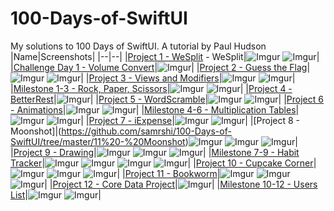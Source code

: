 # 100-Days-of-SwiftUI
My solutions to 100 Days of SwiftUI. A tutorial by Paul Hudson
|Name|Screenshots|
|--|--|
|[Project 1 - WeSplit](https://github.com/samrshi/100-Days-of-SwiftUI/tree/master/01%20-%20WeSplit) - WeSplit|![Imgur](https://i.imgur.com/V99mhJGm.png)  ![Imgur](https://i.imgur.com/0bnlHB3m.png)|
|[Challenge Day 1 - Volume Convert](https://github.com/samrshi/100-Days-of-SwiftUI/tree/master/02%20-%20Challenge%20Day%201%20VolumeConvert)|![Imgur](https://i.imgur.com/Ue8NRDMm.png)|
|[Project 2 - Guess the Flag](https://github.com/samrshi/100-Days-of-SwiftUI/tree/master/03%20-%20GuessTheFlag)|![Imgur](https://i.imgur.com/EpAXau4m.png)  ![Imgur](https://i.imgur.com/qHIHfdYm.png)|
|[Project 3 - Views and Modifiers](https://github.com/samrshi/100-Days-of-SwiftUI/tree/master/04%20-%20ViewsAndModifiers)|![Imgur](https://i.imgur.com/zr6RrL5m.png)  ![Imgur](https://i.imgur.com/efTEXeGm.png)|
|[Milestone 1-3 - Rock, Paper, Scissors](https://github.com/samrshi/100-Days-of-SwiftUI/tree/master/05%20-%20Milestone%201-3%20RockPaperScissors)|![Imgur](https://i.imgur.com/sV2HPW6m.png)  ![Imgur](https://i.imgur.com/2AXpBegm.png)|
|[Project 4 - BetterRest](https://github.com/samrshi/100-Days-of-SwiftUI/tree/master/06%20-%20BetterRest)|![Imgur](https://i.imgur.com/0hDw3cnm.png)|
|[Project 5 - WordScramble](https://github.com/samrshi/100-Days-of-SwiftUI/tree/master/07%20-%20WordScramble)|![Imgur](https://i.imgur.com/kghBE4Pm.png)  ![Imgur](https://i.imgur.com/LiSfzjTm.png)|
|[Project 6 - Animations](https://github.com/samrshi/100-Days-of-SwiftUI/tree/master/08%20-%20Animations)|![Imgur](https://i.imgur.com/lnrAlGTm.png)  ![Imgur](https://i.imgur.com/At8FW8dm.png)|
|[Milestone 4-6 - Multiplication Tables](https://github.com/samrshi/100-Days-of-SwiftUI/tree/master/09%20-%20Milestone%204-6%20MultiplicationTables)|![Imgur](https://i.imgur.com/BzReN6Xm.png)  ![Imgur](https://i.imgur.com/azshsvgm.png)|
|[Project 7 - iExpense](https://github.com/samrshi/100-Days-of-SwiftUI/tree/master/10%20-%20iExpense)|![Imgur](https://i.imgur.com/lIMboZgm.png)  ![Imgur](https://i.imgur.com/CEr8XB3m.png)|
|[Project 8 - Moonshot]|(https://github.com/samrshi/100-Days-of-SwiftUI/tree/master/11%20-%20Moonshot)![Imgur](https://i.imgur.com/XqYM08Em.png)  ![Imgur](https://i.imgur.com/UFmyPD7m.png)  ![Imgur](https://i.imgur.com/l9EtXQWm.png)|
|[Project 9 - Drawing](https://github.com/samrshi/100-Days-of-SwiftUI/tree/master/12%20-%20Drawing)|![Imgur](https://i.imgur.com/n07u9uWm.png)  ![Imgur](https://i.imgur.com/gcom3pzm.png)  ![Imgur](https://i.imgur.com/YDmTDbdm.png)|
|[Milestone 7-9 - Habit Tracker](https://github.com/samrshi/100-Days-of-SwiftUI/tree/master/13%20-%20Milestone%207-9%20Habit%20Tracker)|![Imgur](https://i.imgur.com/gCi0UHZm.png)  ![Imgur](https://i.imgur.com/WGsQ5HCm.png)  ![Imgur](https://i.imgur.com/2i3bJ65m.png) ![Imgur](https://i.imgur.com/VExJey6m.png)|
|[Project 10 - Cupcake Corner](https://github.com/samrshi/100-Days-of-SwiftUI/tree/master/14%20-%20Cupcake%20Corner/Cupcake%20Corner)|![Imgur](https://i.imgur.com/E00SDy7m.png)  ![Imgur](https://i.imgur.com/9j9FIsom.png)  ![Imgur](https://i.imgur.com/kdDBd4Ym.png)|
|[Project 11 - Bookworm](https://github.com/samrshi/100-Days-of-SwiftUI/tree/master/15%20-%20Bookworm)|![Imgur](https://i.imgur.com/vbqh1kHm.png)  ![Imgur](https://i.imgur.com/xMnTaHqm.png)  ![Imgur](https://i.imgur.com/SnUhNMWm.png)|
|[Project 12 - Core Data Project](https://github.com/samrshi/100-Days-of-SwiftUI/tree/master/16%20-%20CoreDataProject)|![Imgur](https://i.imgur.com/TRQb8ztm.png)|
|[Milestone 10-12 - Users List](https://github.com/samrshi/100-Days-of-SwiftUI/tree/master/17%20-%20Milestone%2010-12%20UsersList)|![Imgur](https://i.imgur.com/BR12Muxm.png)  ![Imgur](https://i.imgur.com/ckfMmX5m.png)|
